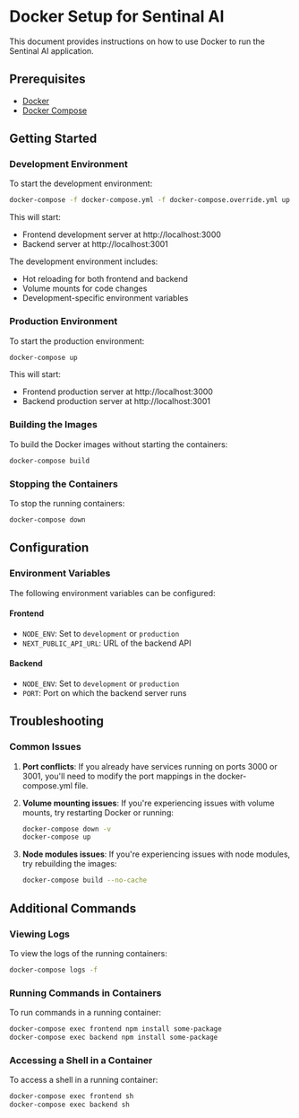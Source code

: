 # Docker Setup for Sentinal AI

This document provides instructions on how to use Docker to run the Sentinal AI application.

## Prerequisites

- [Docker](https://docs.docker.com/get-docker/)
- [Docker Compose](https://docs.docker.com/compose/install/)

## Getting Started

### Development Environment

To start the development environment:

```bash
docker-compose -f docker-compose.yml -f docker-compose.override.yml up
```

This will start:
- Frontend development server at http://localhost:3000
- Backend server at http://localhost:3001

The development environment includes:
- Hot reloading for both frontend and backend
- Volume mounts for code changes
- Development-specific environment variables

### Production Environment

To start the production environment:

```bash
docker-compose up
```

This will start:
- Frontend production server at http://localhost:3000
- Backend production server at http://localhost:3001

### Building the Images

To build the Docker images without starting the containers:

```bash
docker-compose build
```

### Stopping the Containers

To stop the running containers:

```bash
docker-compose down
```

## Configuration

### Environment Variables

The following environment variables can be configured:

#### Frontend
- `NODE_ENV`: Set to `development` or `production`
- `NEXT_PUBLIC_API_URL`: URL of the backend API

#### Backend
- `NODE_ENV`: Set to `development` or `production`
- `PORT`: Port on which the backend server runs

## Troubleshooting

### Common Issues

1. **Port conflicts**: If you already have services running on ports 3000 or 3001, you'll need to modify the port mappings in the docker-compose.yml file.

2. **Volume mounting issues**: If you're experiencing issues with volume mounts, try restarting Docker or running:
   ```bash
   docker-compose down -v
   docker-compose up
   ```

3. **Node modules issues**: If you're experiencing issues with node modules, try rebuilding the images:
   ```bash
   docker-compose build --no-cache
   ```

## Additional Commands

### Viewing Logs

To view the logs of the running containers:

```bash
docker-compose logs -f
```

### Running Commands in Containers

To run commands in a running container:

```bash
docker-compose exec frontend npm install some-package
docker-compose exec backend npm install some-package
```

### Accessing a Shell in a Container

To access a shell in a running container:

```bash
docker-compose exec frontend sh
docker-compose exec backend sh
```
